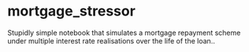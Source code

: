 # mortgage_stressor
Stupidly simple notebook that simulates a mortgage repayment scheme under multiple interest rate realisations over the life of the loan..
